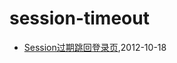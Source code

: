 # session-timeout
* [Session过期跳回登录页](/2012/2012-10-18-session-timeout-and-return-to-login-page),2012-10-18
